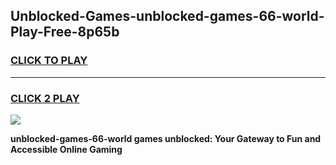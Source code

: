 
## Unblocked-Games-unblocked-games-66-world-Play-Free-8p65b
<h3>
<a href="https://premium76.site?title=unblocked-games-66-world&ref=23A">CLICK TO PLAY</a></h3>
<hr>

<h3>
<a href="https://premium76.site?title=unblocked-games-66-world&ref=23A">CLICK 2 PLAY</a>
  
</h3>

<a href="https://premium76.site?title=unblocked-games-66-world&ref=23A"><img src="https://clearcache.store/games.png"></a>


**unblocked-games-66-world games unblocked: Your Gateway to Fun and Accessible Online Gaming**
